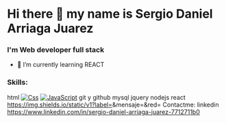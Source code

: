 # Hi there 👋 my name is Sergio Daniel Arriaga Juarez
### I'm Web developer full stack
- 🌱 I’m currently learning REACT

### Skills:
html
[![Css](https://img.shields.io/badge/JavaScript-F7DF1E?style=for-the-badge&logo=css&logoColor=white&labelColor=101010)]()
[![JavaScript](https://img.shields.io/badge/JavaScript-F7DF1E?style=for-the-badge&logo=javascript&logoColor=white&labelColor=101010)]()
git y github
mysql
jquery
nodejs
react
https://img.shields.io/static/v1?label=<LABEL>&mensaje=<MESSAGE>&red=<COLOR>
Contactme: linkedin https://www.linkedin.com/in/sergio-daniel-arriaga-juarez-7712711b0
